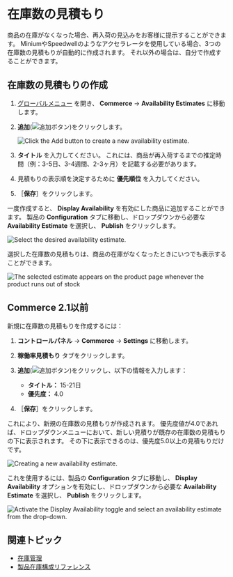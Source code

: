 # 在庫数の見積もり

商品の在庫がなくなった場合、再入荷の見込みをお客様に提示することができます。 MiniumやSpeedwellのようなアクセラレータを使用している場合、3つの在庫数の見積もりが自動的に作成されます。 それ以外の場合は、自分で作成することができます。

## 在庫数の見積もりの作成

1. [グローバルメニュー](../images/icon-applications-menu.png) を開き、 **Commerce** &rarr; **Availability Estimates** に移動します。

1. **追加**(![追加ボタン](../images/icon-add.png))をクリックします。

   ![Click the Add button to create a new availability estimate.](./availability-estimates/images/01.png)

1. **タイトル** を入力してください。 これには、商品が再入荷するまでの推定時間（例：3-5日、3-4週間、2-3ヶ月）を記載する必要があります。

1. 見積もりの表示順を決定するために **優先順位** を入力してください。

1. ［**保存**］をクリックします。

一度作成すると、 **Display Availability** を有効にした商品に追加することができます。 製品の **Configuration** タブに移動し、ドロップダウンから必要な **Availability Estimate** を選択し、 **Publish** をクリックします。

![Select the desired availability estimate.](./availability-estimates/images/02.png)

選択した在庫数の見積もりは、商品の在庫がなくなったときにいつでも表示することができます。

![The selected estimate appears on the product page whenever the product runs out of stock](./availability-estimates/images/03.png)

## Commerce 2.1以前

新規に在庫数の見積もりを作成するには：

1. **コントロールパネル** &rarr; **Commerce** &rarr; **Settings** に移動します。

1. **稼働率見積もり** タブをクリックします。

1. **追加**(![追加ボタン](../images/icon-add.png))をクリックし、以下の情報を入力します：

   * **タイトル：** 15-21日
   * **優先度：** 4.0

1. ［**保存**］をクリックします。

これにより、新規の在庫数の見積もりが作成されます。 優先度値が4.0であれば、ドロップダウンメニューにおいて、新しい見積りが既存の在庫数の見積もりの下に表示されます。 その下に表示できるのは、優先度5.0以上の見積もりだけです。

![Creating a new availability estimate.](./availability-estimates/images/04.png)

これを使用するには、製品の **Configuration** タブに移動し、 **Display Availability** オプションを有効にし、ドロップダウンから必要な **Availability Estimate** を選択し、 **Publish** をクリックします。

![Activate the Display Availability toggle and select an availability estimate from the drop-down.](./availability-estimates/images/05.png)

## 関連トピック

* [在庫管理](../inventory-management.md)
* [製品在庫構成リファレンス](./product-inventory-configuration-reference-guide.md)

